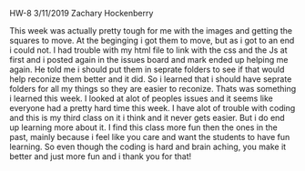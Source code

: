 HW-8
3/11/2019
Zachary Hockenberry

This week was actually pretty tough for me with the images and getting the squares to move. At the beginging i got them to move, but as i got to an end i could not. I had trouble with my html file to link with the css and the Js at first and i posted again in the issues board and mark ended up helping me again. He told me i should put them in seprate folders to see if that would help reconize them better and it did. So i learned that i should have seprate folders for all my things so they are easier to reconize. Thats was something i learned this week. I looked at alot of peoples issues and it seems like everyone had a pretty hard time this week. I have alot of trouble with coding and this is my third class on it i think and it never gets easier. But i do end up learning more about it. I find this class more fun then the ones in the past, mainly because i feel like you care and want the students to have fun learning. So even though the coding is hard and brain aching, you make it better and just more fun and i thank you for that!
